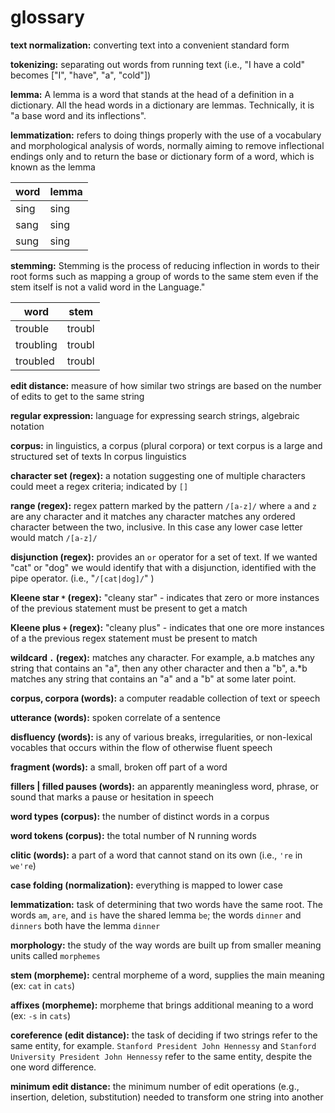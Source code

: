 # glossary

__text normalization:__ converting text into a convenient standard form

__tokenizing:__ separating out words from running text (i.e., "I have a cold" becomes ["I", "have", "a", "cold"])

__lemma:__ A lemma is a word that stands at the head of a definition in a dictionary. All the head words in a dictionary are lemmas. Technically, it is "a base word and its inflections".

__lemmatization:__ refers to doing things properly with the use of a vocabulary and morphological analysis of words, normally aiming to remove inflectional endings only and to return the base or dictionary form of a word, which is known as the lemma

| word | lemma |
|------|-------|
| sing | sing  |
| sang | sing  |
| sung | sing  |

__stemming:__ Stemming is the process of reducing inflection in words to their root forms such as mapping a group of words to the same stem even if the stem itself is not a valid word in the Language."

| word      | stem   |
|-----------|--------|
| trouble   | troubl |
| troubling | troubl |
| troubled  | troubl |

__edit distance:__ measure of how similar two strings are based on the number of edits to get to the same string

__regular expression:__ language for expressing search strings, algebraic notation 

__corpus:__ in linguistics, a corpus (plural corpora) or text corpus is a large and structured set of texts In corpus linguistics

__character set (regex):__ a notation suggesting one of multiple characters could meet a regex criteria; indicated by `[]`

__range (regex):__ regex pattern marked by the pattern `/[a-z]/` where `a` and `z` are any character and it matches any character matches any ordered character between the two, inclusive.  In this case any lower case letter would match `/[a-z]/`

__disjunction (regex):__ provides an `or` operator for a set of text.  If we wanted "cat" or "dog" we would identify that with a disjunction, identified with the pipe operator.  (i.e., "`/[cat|dog]/`" )

__Kleene star `*` (regex):__ "cleany star" - indicates that zero or more instances of the previous statement must be present to get a match

__Kleene plus `+` (regex):__ "cleany plus" - indicates that one ore more instances of a the previous regex statement must be present to match

__wildcard `.` (regex):__  matches any character. For example, a.b matches any string that contains an "a", then any other character and then a "b", a.*b matches any string that contains an "a" and a "b" at some later point.

__corpus, corpora (words):__ a computer readable collection of text or speech

__utterance (words):__ spoken correlate of a sentence

__disfluency (words):__ is any of various breaks, irregularities, or non-lexical vocables that occurs within the flow of otherwise fluent speech

__fragment (words):__ a small, broken off part of a word

__fillers | filled pauses (words):__ an apparently meaningless word, phrase, or sound that marks a pause or hesitation in speech

__word types (corpus):__ the number of distinct words in a corpus

__word tokens (corpus):__ the total number of N running words

__clitic (words):__ a part of a  word that cannot stand on its own (i.e., `'re` in `we're`)

__case folding (normalization):__ everything is mapped to lower case

__lemmatization:__ task of determining that two words have the same root. The words `am`, `are`, and `is` have the shared lemma `be`; the words `dinner` and `dinners` both have the lemma `dinner`

__morphology:__ the study of the way words are built up from smaller meaning units called `morphemes`

__stem (morpheme):__ central morpheme of a word, supplies the main meaning (ex: `cat` in `cats`)

__affixes (morpheme):__ morpheme that brings additional meaning to a word (ex: `-s` in `cats`)

__coreference (edit distance):__ the task of deciding if two strings refer to the same entity, for example. `Stanford President John Hennessy` and `Stanford University President John Hennessy` refer to the same entity, despite the one word difference.

__minimum edit distance:__ the minimum number of edit operations (e.g., insertion, deletion, substitution) needed to transform one string into another
